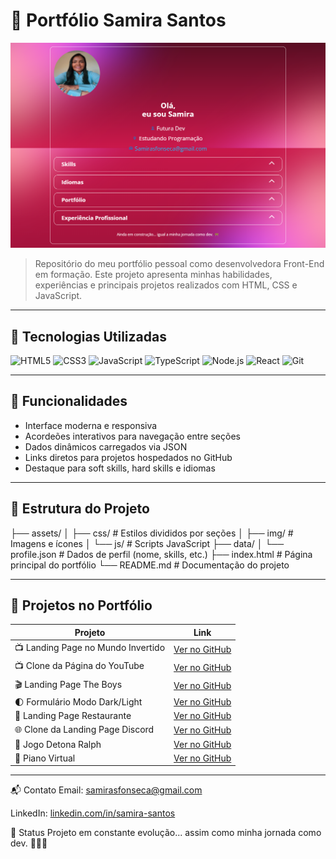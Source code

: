 # 🌟 Portfólio Samira Santos

![Foto de Perfil](portfolio.png)

> Repositório do meu portfólio pessoal como desenvolvedora Front-End em formação. Este projeto apresenta minhas habilidades, experiências e principais projetos realizados com HTML, CSS e JavaScript.

---

## 🚀 Tecnologias Utilizadas

![HTML5](https://img.shields.io/badge/HTML5-E34F26?style=for-the-badge&logo=html5&logoColor=fff)
![CSS3](https://img.shields.io/badge/CSS3-1572B6?style=for-the-badge&logo=css3&logoColor=fff)
![JavaScript](https://img.shields.io/badge/JavaScript-F7DF1E?style=for-the-badge&logo=javascript&logoColor=000)
![TypeScript](https://img.shields.io/badge/TypeScript-3178C6?style=for-the-badge&logo=typescript&logoColor=fff)
![Node.js](https://img.shields.io/badge/Node.js-339933?style=for-the-badge&logo=node.js&logoColor=fff)
![React](https://img.shields.io/badge/React-20232A?style=for-the-badge&logo=react&logoColor=61DAFB)
![Git](https://img.shields.io/badge/Git-F05032?style=for-the-badge&logo=git&logoColor=fff)

---

## 🧠 Funcionalidades

- Interface moderna e responsiva
- Acordeões interativos para navegação entre seções
- Dados dinâmicos carregados via JSON
- Links diretos para projetos hospedados no GitHub
- Destaque para soft skills, hard skills e idiomas

---

## 📂 Estrutura do Projeto

├── assets/
│ ├── css/ # Estilos divididos por seções
│ ├── img/ # Imagens e ícones
│ └── js/ # Scripts JavaScript
├── data/
│ └── profile.json # Dados de perfil (nome, skills, etc.)
├── index.html # Página principal do portfólio
└── README.md # Documentação do projeto


---

## 🎯 Projetos no Portfólio

| Projeto | Link |
|--------|------|
| 📺 Landing Page no Mundo Invertido | [Ver no GitHub](https://github.com/samirasfonseca/LANDING-PAGE-MUNDO-INVERTIDO) |
| 📺 Clone da Página do YouTube | [Ver no GitHub](https://github.com/samirasfonseca/PROJETO-CLONANDO-UM-PAGINA-DO-YOUTUBE) |
| 🎬 Landing Page The Boys | [Ver no GitHub](https://github.com/samirasfonseca/landing-page-the-boys) |
| 🌓 Formulário Modo Dark/Light | [Ver no GitHub](https://github.com/samirasfonseca/Formul-rio-Modo-DARK-e-LIGHT) |
| 🍔 Landing Page Restaurante | [Ver no GitHub](https://github.com/samirasfonseca/Landing-page-Gastronomia) |
| 🌐 Clone da Landing Page Discord | [Ver no GitHub](https://github.com/samirasfonseca/PROJETO-DIO-CLONANDO-UMA-PAGINA-DO-DISCORD) |
| 🧱 Jogo Detona Ralph | [Ver no GitHub](https://github.com/samirasfonseca/PROJETO-JOGO-DETONA-RALPH) |
| 🎹 Piano Virtual | [Ver no GitHub](https://github.com/samirasfonseca/PROJETO-DIO-PIANO-VIRTUAL) |

---



📬 Contato
Email: samirasfonseca@gmail.com

LinkedIn: [linkedin.com/in/samira-santos](https://www.linkedin.com/in/samira-santos-92364911a/) 

🚧 Status
Projeto em constante evolução... assim como minha jornada como dev. 👩‍💻💪